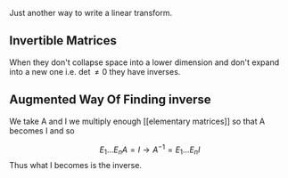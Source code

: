 Just another way to write a linear transform.

## Invertible Matrices
When they don't collapse space into a lower dimension and don't expand into a new one i.e. $\det \ne 0$ they have inverses.

## Augmented Way Of Finding inverse

We take A and I we multiply enough [[elementary matrices]] so that A becomes I and so

$$
E_{1}\dots E_{n}A =I \to  A^{-1} = E_{1}\dots E_{n}I
$$
Thus what I becomes is the inverse.